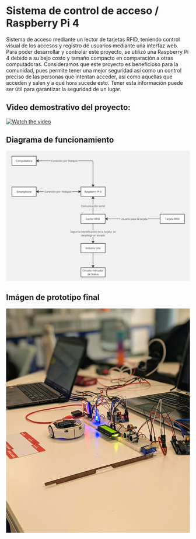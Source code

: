 # Sistema de control de acceso / Raspberry Pi 4
Sistema de acceso mediante un lector de tarjetas RFID, teniendo control visual de los accesos y registro de usuarios mediante una interfaz web. Para poder desarrollar y controlar este proyecto, se utilizó una Raspberry Pi 4 debido a su bajo costo y tamaño compacto en comparación a otras computadoras. Consideramos que este proyecto es beneficioso para la comunidad, pues permite tener una mejor seguridad así como un control preciso de las personas que intentan acceder, así como aquellas que acceden y salen y a qué hora sucede esto. Tener esta información puede ser útil para garantizar la seguridad de un lugar.

## Video demostrativo del proyecto:  
[![Watch the video](https://img.youtube.com/vi/m25rJlFAseo/maxresdefault.jpg)](https://www.youtube.com/watch?v=m25rJlFAseo)  

## Diagrama de funcionamiento

<p align="center">  
<img src="block_diagram.png" alt="Diagrama de funcionamiento" width="700"/>
</p>

## Imágen de prototipo final

<p align="center">  
<img src="prototype.jfif" alt="Imágen del prototipo" width="600"/>
</p>
